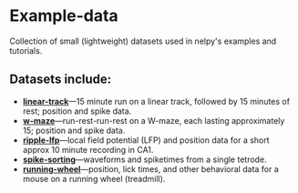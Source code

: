 # Example-data
Collection of small (lightweight) datasets used in nelpy's examples and tutorials.

## Datasets include:
  * [**linear-track**](../master/linear-track)—15 minute run on a linear track, followed by 15 minutes of rest; position and spike data.
  * [**w-maze**](../master/w-maze)—run-rest-run-rest on a W-maze, each lasting approximately 15; position and spike data.
  * [**ripple-lfp**](../master/ripple-lfp)—local field potential (LFP) and position data for a short approx 10 minute recording in CA1.
  * [**spike-sorting**](../master/spike-sorting)—waveforms and spiketimes from a single tetrode.
  * [**running-wheel**](../master/running-wheel)—position, lick times, and other behavioral data for a mouse on a running wheel (treadmill).